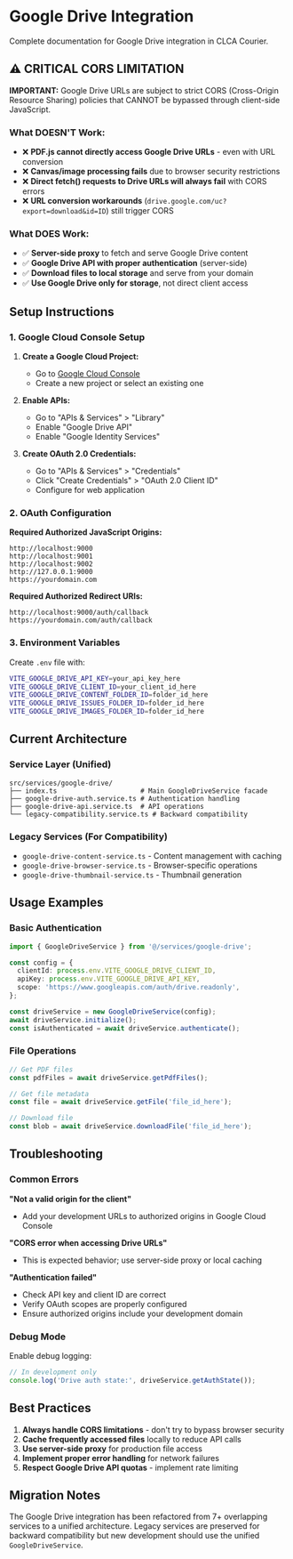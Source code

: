 # Google Drive Integration

Complete documentation for Google Drive integration in CLCA Courier.

## ⚠️ CRITICAL CORS LIMITATION

**IMPORTANT:** Google Drive URLs are subject to strict CORS (Cross-Origin Resource Sharing) policies that CANNOT be bypassed through client-side JavaScript.

### What DOESN'T Work:

- ❌ **PDF.js cannot directly access Google Drive URLs** - even with URL conversion
- ❌ **Canvas/image processing fails** due to browser security restrictions
- ❌ **Direct fetch() requests to Drive URLs will always fail** with CORS errors
- ❌ **URL conversion workarounds** (`drive.google.com/uc?export=download&id=ID`) still trigger CORS

### What DOES Work:

- ✅ **Server-side proxy** to fetch and serve Google Drive content
- ✅ **Google Drive API with proper authentication** (server-side)
- ✅ **Download files to local storage** and serve from your domain
- ✅ **Use Google Drive only for storage**, not direct client access

## Setup Instructions

### 1. Google Cloud Console Setup

1. **Create a Google Cloud Project:**
   - Go to [Google Cloud Console](https://console.cloud.google.com/)
   - Create a new project or select an existing one

2. **Enable APIs:**
   - Go to "APIs & Services" > "Library"
   - Enable "Google Drive API"
   - Enable "Google Identity Services"

3. **Create OAuth 2.0 Credentials:**
   - Go to "APIs & Services" > "Credentials"
   - Click "Create Credentials" > "OAuth 2.0 Client ID"
   - Configure for web application

### 2. OAuth Configuration

**Required Authorized JavaScript Origins:**

```
http://localhost:9000
http://localhost:9001
http://localhost:9002
http://127.0.0.1:9000
https://yourdomain.com
```

**Required Authorized Redirect URIs:**

```
http://localhost:9000/auth/callback
https://yourdomain.com/auth/callback
```

### 3. Environment Variables

Create `.env` file with:

```bash
VITE_GOOGLE_DRIVE_API_KEY=your_api_key_here
VITE_GOOGLE_DRIVE_CLIENT_ID=your_client_id_here
VITE_GOOGLE_DRIVE_CONTENT_FOLDER_ID=folder_id_here
VITE_GOOGLE_DRIVE_ISSUES_FOLDER_ID=folder_id_here
VITE_GOOGLE_DRIVE_IMAGES_FOLDER_ID=folder_id_here
```

## Current Architecture

### Service Layer (Unified)

```
src/services/google-drive/
├── index.ts                     # Main GoogleDriveService facade
├── google-drive-auth.service.ts # Authentication handling
├── google-drive-api.service.ts  # API operations
└── legacy-compatibility.service.ts # Backward compatibility
```

### Legacy Services (For Compatibility)

- `google-drive-content-service.ts` - Content management with caching
- `google-drive-browser-service.ts` - Browser-specific operations
- `google-drive-thumbnail-service.ts` - Thumbnail generation

## Usage Examples

### Basic Authentication

```typescript
import { GoogleDriveService } from '@/services/google-drive';

const config = {
  clientId: process.env.VITE_GOOGLE_DRIVE_CLIENT_ID,
  apiKey: process.env.VITE_GOOGLE_DRIVE_API_KEY,
  scope: 'https://www.googleapis.com/auth/drive.readonly',
};

const driveService = new GoogleDriveService(config);
await driveService.initialize();
const isAuthenticated = await driveService.authenticate();
```

### File Operations

```typescript
// Get PDF files
const pdfFiles = await driveService.getPdfFiles();

// Get file metadata
const file = await driveService.getFile('file_id_here');

// Download file
const blob = await driveService.downloadFile('file_id_here');
```

## Troubleshooting

### Common Errors

**"Not a valid origin for the client"**

- Add your development URLs to authorized origins in Google Cloud Console

**"CORS error when accessing Drive URLs"**

- This is expected behavior; use server-side proxy or local caching

**"Authentication failed"**

- Check API key and client ID are correct
- Verify OAuth scopes are properly configured
- Ensure authorized origins include your development domain

### Debug Mode

Enable debug logging:

```typescript
// In development only
console.log('Drive auth state:', driveService.getAuthState());
```

## Best Practices

1. **Always handle CORS limitations** - don't try to bypass browser security
2. **Cache frequently accessed files** locally to reduce API calls
3. **Use server-side proxy** for production file access
4. **Implement proper error handling** for network failures
5. **Respect Google Drive API quotas** - implement rate limiting

## Migration Notes

The Google Drive integration has been refactored from 7+ overlapping services to a unified architecture. Legacy services are preserved for backward compatibility but new development should use the unified `GoogleDriveService`.
